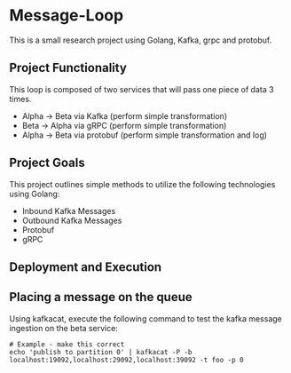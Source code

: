 # Message-Loop
This is a small research project using Golang, Kafka, grpc and protobuf.

## Project Functionality

This loop is composed of two services that will pass one piece of data 3 times.

- Alpha -> Beta via Kafka (perform simple transformation)
- Beta -> Alpha via gRPC (perform simple transformation)
- Alpha -> Beta via protobuf (perform simple transformation and log)

## Project Goals

This project outlines simple methods to utilize the following technologies using Golang:

- Inbound Kafka Messages
- Outbound Kafka Messages
- Protobuf
- gRPC

## Deployment and Execution

## Placing a message on the queue

Using kafkacat, execute the following command to test the kafka message ingestion on the beta service:

    # Example - make this correct
    echo 'publish to partition 0' | kafkacat -P -b localhost:19092,localhost:29092,localhost:39092 -t foo -p 0